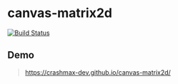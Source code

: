 # canvas-matrix2d

[![Build Status](https://travis-ci.com/crashmax-dev/canvas-matrix2d.svg?branch=master)](https://travis-ci.com/crashmax-dev/canvas-matrix2d)

## Demo

>  https://crashmax-dev.github.io/canvas-matrix2d/